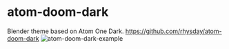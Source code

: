# atom-doom-dark
Blender theme based on Atom One Dark.
https://github.com/rhysday/atom-doom-dark
![atom-doom-dark-example](https://user-images.githubusercontent.com/37921982/139929768-13e8ef29-c6ad-46ab-8371-bc267511d31b.png)
